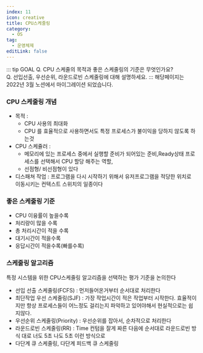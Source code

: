 ```yaml
---
index: 11
icon: creative
title: CPU스케줄링
category:
  - OS
tag:
  - 운영체제
editLink: false
---
```

::: tip GOAL
Q. CPU 스케줄의 목적과 좋은 스케줄링의 기준은 무엇인가요?  
Q. 선입선출, 우선순위, 라운드로빈 스케줄링에 대해 설명하세요.
:::
해당페이지는 2022년 3월 노션에서 마이그레이션 되었습니다.

### CPU 스케줄링 개념

- 목적 :
  * CPU 사용의 최대화
  * CPU 를 효율적으로 사용하면서도 특정 프로세스가 불이익을 당하지 않도록 하는것
- CPU 스케쥴러 :
  - 메모리에 있는 프로세스 중에서 실행할 준비가 되어있는 준비,Ready상태 프로세스를 선택해서 CPU 할당 해주는 역할,
  - 선점형/ 비선점형이 있다
- 디스패쳐 작업 : 프로그램을 다시 시작하기 위해서 유저프로그램을 적당한 위치로 이동시키는 컨텍스트 스위치의 일종이다

### 좋은 스케줄링 기준

  - CPU 이융률이 높을수록
  - 처리량이 많을 수록
  - 총 처리시간이 적을 수록
  - 대기시간이 적을수록
  - 응답시간이 적을수록(빠를수록)

### 스케줄링 알고리즘

특정 시스템을 위한 CPU스케줄링 알고리즘을 선택하는 평가 기준을 논의한다

  - 선입 선출 스케줄링(FCFS) : 먼저들어온거부터 순서대로 처리한다
  - 최단작업 우선 스케줄링(SJF) : 가장 작업시간이 적은 작업부터 시작한다. 효율적이지만 항상 프로세스들이 어느정도 걸리는지 파악하고 있어야해서 현실적으로는 쉽지않다.
  - 우선순위 스케줄링(Priority) : 우선순위를 잡아서, 순차적으로 처리한다
  - 라운드로빈 스케줄링(RR) : Time 컨텀을 잘게 짜른 다음에 순서대로 라운드로빈 방식 대로 너도 5초 나도 5초 이런 방식으로
  - 다단계 큐 스케줄링, 다단계 피드백 큐 스케줄링

